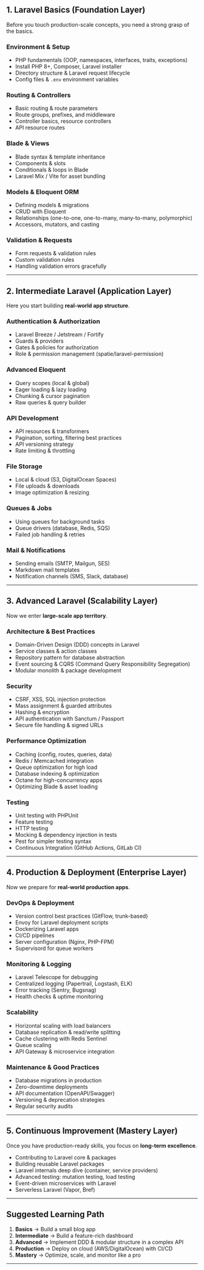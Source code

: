 ## **1. Laravel Basics (Foundation Layer)**

Before you touch production-scale concepts, you need a strong grasp of the basics.

### **Environment & Setup**

* PHP fundamentals (OOP, namespaces, interfaces, traits, exceptions)
* Install PHP 8+, Composer, Laravel installer
* Directory structure & Laravel request lifecycle
* Config files & `.env` environment variables

### **Routing & Controllers**

* Basic routing & route parameters
* Route groups, prefixes, and middleware
* Controller basics, resource controllers
* API resource routes

### **Blade & Views**

* Blade syntax & template inheritance
* Components & slots
* Conditionals & loops in Blade
* Laravel Mix / Vite for asset bundling

### **Models & Eloquent ORM**

* Defining models & migrations
* CRUD with Eloquent
* Relationships (one-to-one, one-to-many, many-to-many, polymorphic)
* Accessors, mutators, and casting

### **Validation & Requests**

* Form requests & validation rules
* Custom validation rules
* Handling validation errors gracefully

---

## **2. Intermediate Laravel (Application Layer)**

Here you start building **real-world app structure**.

### **Authentication & Authorization**

* Laravel Breeze / Jetstream / Fortify
* Guards & providers
* Gates & policies for authorization
* Role & permission management (spatie/laravel-permission)

### **Advanced Eloquent**

* Query scopes (local & global)
* Eager loading & lazy loading
* Chunking & cursor pagination
* Raw queries & query builder

### **API Development**

* API resources & transformers
* Pagination, sorting, filtering best practices
* API versioning strategy
* Rate limiting & throttling

### **File Storage**

* Local & cloud (S3, DigitalOcean Spaces)
* File uploads & downloads
* Image optimization & resizing

### **Queues & Jobs**

* Using queues for background tasks
* Queue drivers (database, Redis, SQS)
* Failed job handling & retries

### **Mail & Notifications**

* Sending emails (SMTP, Mailgun, SES)
* Markdown mail templates
* Notification channels (SMS, Slack, database)

---

## **3. Advanced Laravel (Scalability Layer)**

Now we enter **large-scale app territory**.

### **Architecture & Best Practices**

* Domain-Driven Design (DDD) concepts in Laravel
* Service classes & action classes
* Repository pattern for database abstraction
* Event sourcing & CQRS (Command Query Responsibility Segregation)
* Modular monolith & package development

### **Security**

* CSRF, XSS, SQL injection protection
* Mass assignment & guarded attributes
* Hashing & encryption
* API authentication with Sanctum / Passport
* Secure file handling & signed URLs

### **Performance Optimization**

* Caching (config, routes, queries, data)
* Redis / Memcached integration
* Queue optimization for high load
* Database indexing & optimization
* Octane for high-concurrency apps
* Optimizing Blade & asset loading

### **Testing**

* Unit testing with PHPUnit
* Feature testing
* HTTP testing
* Mocking & dependency injection in tests
* Pest for simpler testing syntax
* Continuous Integration (GitHub Actions, GitLab CI)

---

## **4. Production & Deployment (Enterprise Layer)**

Now we prepare for **real-world production apps**.

### **DevOps & Deployment**

* Version control best practices (GitFlow, trunk-based)
* Envoy for Laravel deployment scripts
* Dockerizing Laravel apps
* CI/CD pipelines
* Server configuration (Nginx, PHP-FPM)
* Supervisord for queue workers

### **Monitoring & Logging**

* Laravel Telescope for debugging
* Centralized logging (Papertrail, Logstash, ELK)
* Error tracking (Sentry, Bugsnag)
* Health checks & uptime monitoring

### **Scalability**

* Horizontal scaling with load balancers
* Database replication & read/write splitting
* Cache clustering with Redis Sentinel
* Queue scaling
* API Gateway & microservice integration

### **Maintenance & Good Practices**

* Database migrations in production
* Zero-downtime deployments
* API documentation (OpenAPI/Swagger)
* Versioning & deprecation strategies
* Regular security audits

---

## **5. Continuous Improvement (Mastery Layer)**

Once you have production-ready skills, you focus on **long-term excellence**.

* Contributing to Laravel core & packages
* Building reusable Laravel packages
* Laravel internals deep dive (container, service providers)
* Advanced testing: mutation testing, load testing
* Event-driven microservices with Laravel
* Serverless Laravel (Vapor, Bref)

---

## **Suggested Learning Path**

1. **Basics** → Build a small blog app
2. **Intermediate** → Build a feature-rich dashboard
3. **Advanced** → Implement DDD & modular structure in a complex API
4. **Production** → Deploy on cloud (AWS/DigitalOcean) with CI/CD
5. **Mastery** → Optimize, scale, and monitor like a pro

---

